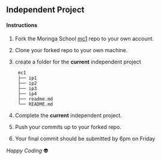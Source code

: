 ## Independent Project

#### Instructions

1) Fork the Moringa School [mc1](https://github.com/moringaschool/mc1) repo to your own account.

2) Clone your forked repo to your own machine.

3) create a folder for the  **current** independent project
		
        mc1
        ├── ip1
        ├── ip2
        ├── ip3
        ├── ip4
        ├── readme.md
        └── README.md

4) Complete the **current** independent project.

5) Push your commits up to your forked repo.

6) Your final commit should be submitted by 6pm on Friday

*Happy Coding* :alien: